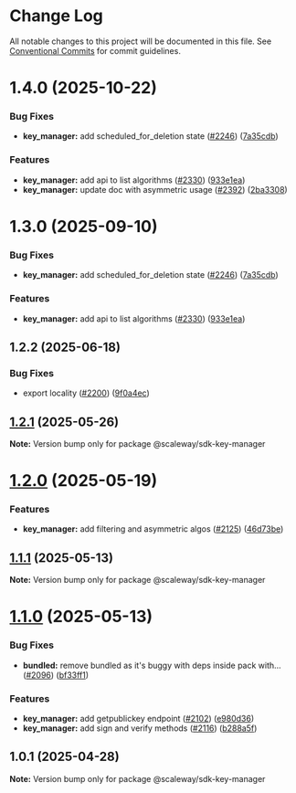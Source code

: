 # Change Log

All notable changes to this project will be documented in this file.
See [Conventional Commits](https://conventionalcommits.org) for commit guidelines.

# 1.4.0 (2025-10-22)

### Bug Fixes

- **key_manager:** add scheduled_for_deletion state ([#2246](https://github.com/scaleway/scaleway-sdk-js/issues/2246)) ([7a35cdb](https://github.com/scaleway/scaleway-sdk-js/commit/7a35cdb2d2540b0dc9ab716fa7093549c60db23b))

### Features

- **key_manager:** add api to list algorithms ([#2330](https://github.com/scaleway/scaleway-sdk-js/issues/2330)) ([933e1ea](https://github.com/scaleway/scaleway-sdk-js/commit/933e1ea0bd5b5501792ccb647944d1d1004bb87d))
- **key_manager:** update doc with asymmetric usage ([#2392](https://github.com/scaleway/scaleway-sdk-js/issues/2392)) ([2ba3308](https://github.com/scaleway/scaleway-sdk-js/commit/2ba3308d8e598856f9a79671170f7dec552454fc))

# 1.3.0 (2025-09-10)

### Bug Fixes

- **key_manager:** add scheduled_for_deletion state ([#2246](https://github.com/scaleway/scaleway-sdk-js/issues/2246)) ([7a35cdb](https://github.com/scaleway/scaleway-sdk-js/commit/7a35cdb2d2540b0dc9ab716fa7093549c60db23b))

### Features

- **key_manager:** add api to list algorithms ([#2330](https://github.com/scaleway/scaleway-sdk-js/issues/2330)) ([933e1ea](https://github.com/scaleway/scaleway-sdk-js/commit/933e1ea0bd5b5501792ccb647944d1d1004bb87d))

## 1.2.2 (2025-06-18)

### Bug Fixes

- export locality ([#2200](https://github.com/scaleway/scaleway-sdk-js/issues/2200)) ([9f0a4ec](https://github.com/scaleway/scaleway-sdk-js/commit/9f0a4ec19e377cd90c5829604467c09a2088a38c))

## [1.2.1](https://github.com/scaleway/scaleway-sdk-js/compare/@scaleway/sdk-key-manager@1.2.0...@scaleway/sdk-key-manager@1.2.1) (2025-05-26)

**Note:** Version bump only for package @scaleway/sdk-key-manager

# [1.2.0](https://github.com/scaleway/scaleway-sdk-js/compare/@scaleway/sdk-key-manager@1.1.1...@scaleway/sdk-key-manager@1.2.0) (2025-05-19)

### Features

- **key_manager:** add filtering and asymmetric algos ([#2125](https://github.com/scaleway/scaleway-sdk-js/issues/2125)) ([46d73be](https://github.com/scaleway/scaleway-sdk-js/commit/46d73be4a0378974e51db33994219d57d7f4bb70))

## [1.1.1](https://github.com/scaleway/scaleway-sdk-js/compare/@scaleway/sdk-key-manager@1.1.0...@scaleway/sdk-key-manager@1.1.1) (2025-05-13)

**Note:** Version bump only for package @scaleway/sdk-key-manager

# [1.1.0](https://github.com/scaleway/scaleway-sdk-js/compare/@scaleway/sdk-key-manager@1.0.1...@scaleway/sdk-key-manager@1.1.0) (2025-05-13)

### Bug Fixes

- **bundled:** remove bundled as it's buggy with deps inside pack with… ([#2096](https://github.com/scaleway/scaleway-sdk-js/issues/2096)) ([bf33ff1](https://github.com/scaleway/scaleway-sdk-js/commit/bf33ff1f9cdd951add94817dac27239c86ef5437))

### Features

- **key_manager:** add getpublickey endpoint ([#2102](https://github.com/scaleway/scaleway-sdk-js/issues/2102)) ([e980d36](https://github.com/scaleway/scaleway-sdk-js/commit/e980d366f985bff7fc4ac38ce5d1971e727545c4))
- **key_manager:** add sign and verify methods ([#2116](https://github.com/scaleway/scaleway-sdk-js/issues/2116)) ([b288a5f](https://github.com/scaleway/scaleway-sdk-js/commit/b288a5f3ada5023b0ad486658ef3945f6050c39c))

## 1.0.1 (2025-04-28)

**Note:** Version bump only for package @scaleway/sdk-key-manager
